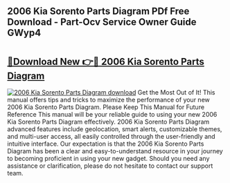 ## 2006 Kia Sorento Parts Diagram PDf Free Download - Part-Ocv Service Owner Guide GWyp4

# <h2><a href="http://dfu2x9g.blite.top/?on=2006+Kia+Sorento+Parts+Diagram">🔗Download New 👉🔴 2006 Kia Sorento Parts Diagram</a></h2>

[![2006 Kia Sorento Parts Diagram download](https://i.imgur.com/lujVjoI.png)](http://dfu2x9g.blite.top/?on=2006+Kia+Sorento+Parts+Diagram)
Get the Most Out of It! This manual offers tips and tricks to maximize the performance of your new 2006 Kia Sorento Parts Diagram. Please Keep This Manual for Future Reference This manual will be your reliable guide to using your new 2006 Kia Sorento Parts Diagram effectively. 2006 Kia Sorento Parts Diagram advanced features include geolocation, smart alerts, customizable themes, and multi-user access, all easily controlled through the user-friendly and intuitive interface. Our expectation is that the 2006 Kia Sorento Parts Diagram has been a clear and easy-to-understand resource in your journey to becoming proficient in using your new gadget. Should you need any assistance or clarification, please do not hesitate to contact our support team.

